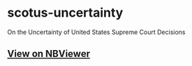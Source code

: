 scotus-uncertainty
==================

On the Uncertainty of United States Supreme Court Decisions


## [View on NBViewer](http://nbviewer.ipython.org/github/mjbommar/scotus-uncertainty/tree/master/)
